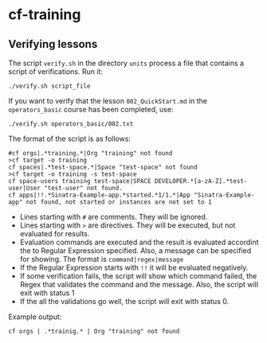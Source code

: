 # cf-training

## Verifying lessons

The script `verify.sh` in the directory `units` process a file that contains a script of verifications.
Run it:

```
./verify.sh script_file
```

If you want to verify that the lesson `002_QuickStart.md` in the `operators_basic` course has been completed, use:

```
./verify.sh operators_basic/002.txt
```

The format of the script is as follows:

```
#cf orgs|.*training.*|Org "training" not found
>cf target -o training
cf spaces|.*test-space.*|Space "test-space" not found
>cf target -o training -s test-space
cf space-users training test-space|SPACE DEVELOPER.*[a-zA-Z].*test-user|User "test-user" not found.
cf apps|!!.*Sinatra-Example-app.*started.*1/1.*|App "Sinatra-Example-app" not found, not started or instances are not set to 1
```

* Lines starting with `#` are comments. They will be ignored.
* Lines starting with `>` are directives. They will be executed, but not evaluated for results.
* Evaluation commands are executed and the result is evaluated accordint the to Regular Expression specified. Also, a message can be specified for showing. The format is `command|regex|message`
* If the Regular Expression starts with `!!` it will be evaluated negatively.
* If some verification fails, the script will show which command failed, the Regex that validates the command and the message. Also, the script will exit with status 1
* If the all the validations go well, the script will exit with status 0.

Example output:
```
cf orgs | .*trainig.* | Org "training" not found
```
